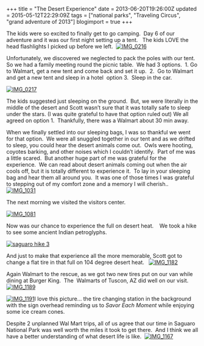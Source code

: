+++
title = "The Desert Experience"
date = 2013-06-20T19:26:00Z
updated = 2015-05-12T22:29:09Z
tags = ["national parks", "Traveling Circus", "grand adventure of 2013"]
blogimport = true 
+++

The kids were so excited to finally get to go camping.&#160; Day 6 of our adventure and it was our first night setting up a tent.&#160;&#160; The kids LOVE the head flashlights I picked up before we left.&#160; [![IMG_0216](https://latc.s3.amazonaws.com/wp-content/uploads/2013/06/IMG_0216.jpg "IMG_0216")](https://latc.s3.amazonaws.com/wp-content/uploads/2013/06/IMG_0216.jpg)

Unfortunately, we discovered we neglected to pack the poles with our tent.&#160; So we had a family meeting round the picnic table.&#160; We had 3 options.&#160; 1. Go to Walmart, get a new tent and come back and set it up.&#160; 2.&#160; Go to Walmart and get a new tent and sleep in a hotel&#160; option 3.&#160; Sleep in the car.

[![IMG_0217](https://latc.s3.amazonaws.com/wp-content/uploads/2013/06/IMG_0217.jpg "IMG_0217")](https://latc.s3.amazonaws.com/wp-content/uploads/2013/06/IMG_0217.jpg)

The kids suggested just sleeping on the ground.&#160; But, we were literally in the middle of the desert and Scott wasn’t sure that it was totally safe to sleep under the stars. (I was quite grateful to have that option ruled out) We all agreed on option 1.&#160; Thankfully, there was a Walmart about 30 min away.&#160; 

When we finally settled into our sleeping bags, I was so thankful we went for that option.&#160; We were all snuggled together in our tent and as we drifted to sleep, you could hear the desert animals come out.&#160; Owls were hooting, coyotes barking, and other noises which I couldn’t identify.&#160; Part of me was a little scared.&#160; But another huge part of me was grateful for the experience.&#160; We can read about desert animals coming out when the air cools off, but it is totally different to experience it.&#160; To lay in your sleeping bag and hear them all around you.&#160; It was one of those times I was grateful to stepping out of my comfort zone and a memory I will cherish..&#160;&#160; [![IMG_1031](https://latc.s3.amazonaws.com/wp-content/uploads/2013/06/IMG_1031.jpg "IMG_1031")](https://latc.s3.amazonaws.com/wp-content/uploads/2013/06/IMG_1031.jpg)

The next morning we visited the visitors center.&#160; 

[![IMG_1081](https://latc.s3.amazonaws.com/wp-content/uploads/2013/06/IMG_1081.jpg "IMG_1081")](https://latc.s3.amazonaws.com/wp-content/uploads/2013/06/IMG_1081.jpg)

Now was our chance to experience the full on desert heat.&#160;&#160;&#160; We took a hike to see some ancient Indian petroglyphs.&#160; 

[![saguaro hike 3](https://latc.s3.amazonaws.com/wp-content/uploads/2013/06/saguaro-hike-3.jpg "saguaro hike 3")](https://latc.s3.amazonaws.com/wp-content/uploads/2013/06/saguaro-hike-3.jpg)

And just to make that experience all the more memorable, Scott got to change a flat tire in that full on 104 degree desert heat.&#160;&#160; [![IMG_1182](https://latc.s3.amazonaws.com/wp-content/uploads/2013/06/IMG_1182.jpg "IMG_1182")](https://latc.s3.amazonaws.com/wp-content/uploads/2013/06/IMG_1182.jpg)

Again Walmart to the rescue, as we got two new tires put on our van while dining at Burger King.&#160; The&#160; Walmarts of Tuscon, AZ did well on our visit.&#160; [![IMG_1189](https://latc.s3.amazonaws.com/wp-content/uploads/2013/06/IMG_1189.jpg "IMG_1189")](https://latc.s3.amazonaws.com/wp-content/uploads/2013/06/IMG_1189.jpg)

[![IMG_1191](https://latc.s3.amazonaws.com/wp-content/uploads/2013/06/IMG_1191.jpg "IMG_1191")](https://latc.s3.amazonaws.com/wp-content/uploads/2013/06/IMG_1191.jpg)I love this picture… the tire changing station in the background with the sign overhead reminding us to _Savor Each Moment_ while enjoying some ice cream cones.&#160; 

Despite 2 unplanned Wal Mart trips, all of us agree that our time in Saguaro National Park was well worth the miles it took to get there.&#160; And I think we all have a better understanding of what desert life is like.&#160; [![IMG_1167](https://latc.s3.amazonaws.com/wp-content/uploads/2013/06/IMG_11671.jpg "IMG_1167")](https://latc.s3.amazonaws.com/wp-content/uploads/2013/06/IMG_11671.jpg)
